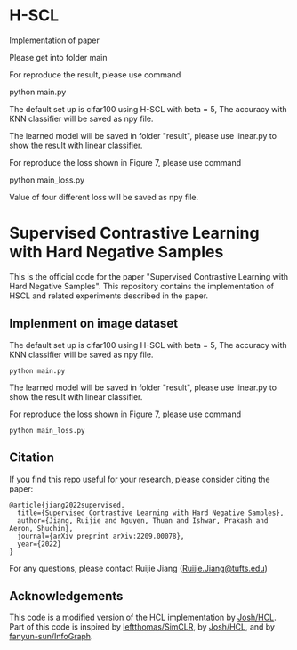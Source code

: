 # H-SCL
Implementation of paper

Please get into folder main

For reproduce the result, please use command

python main.py

The default set up is cifar100 using H-SCL with beta = 5, The accuracy with KNN classifier will be saved as npy file.

The learned model will be saved in folder "result", please use linear.py to show the result with linear classifier.

For reproduce the loss shown in Figure 7, please use command

python main_loss.py

Value of four different loss will be saved as npy file.

# Supervised Contrastive Learning with Hard Negative Samples

This is the official code for the paper "Supervised Contrastive Learning with Hard Negative Samples". This repository contains the implementation of HSCL and related experiments described in the paper.

## Implenment on image dataset
The default set up is cifar100 using H-SCL with beta = 5, The accuracy with KNN classifier will be saved as npy file.

```
python main.py
```
The learned model will be saved in folder "result", please use linear.py to show the result with linear classifier.

For reproduce the loss shown in Figure 7, please use command
```
python main_loss.py
```

## Citation

If you find this repo useful for your research, please consider citing the paper:

```
@article{jiang2022supervised,
  title={Supervised Contrastive Learning with Hard Negative Samples},
  author={Jiang, Ruijie and Nguyen, Thuan and Ishwar, Prakash and Aeron, Shuchin},
  journal={arXiv preprint arXiv:2209.00078},
  year={2022}
}
```
For any questions, please contact Ruijie Jiang (Ruijie.Jiang@tufts.edu)

## Acknowledgements
This code is a modified version of the HCL implementation by [Josh/HCL](https://github.com/joshr17/HCL). 
Part of this code is inspired by [leftthomas/SimCLR](https://github.com/leftthomas/SimCLR), by [Josh/HCL](https://github.com/joshr17/HCL), and by [fanyun-sun/InfoGraph](https://github.com/fanyun-sun/InfoGraph).
